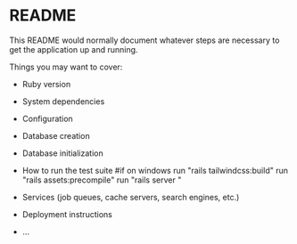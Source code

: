 # README

This README would normally document whatever steps are necessary to get the
application up and running.

Things you may want to cover:

* Ruby version

* System dependencies

* Configuration

* Database creation

* Database initialization

* How to run the test suite
	#if on windows
	run "rails tailwindcss:build" 
	run "rails assets:precompile"
	run "rails server "

* Services (job queues, cache servers, search engines, etc.)

* Deployment instructions

* ...

